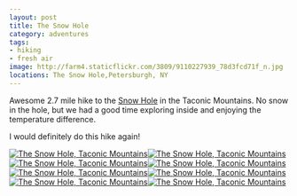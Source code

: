 ```yaml
---
layout: post
title: The Snow Hole
category: adventures
tags: 
- hiking
- fresh air
image: http://farm4.staticflickr.com/3809/9110227939_78d3fcd71f_n.jpg
locations: The Snow Hole,Petersburgh, NY
---
```


Awesome 2.7 mile hike to the [Snow Hole](http://www.taconichiking.com/snow-hole.php) in the Taconic Mountains. No snow in the hole, but we had a good time exploring inside and enjoying the temperature difference. 

I would definitely do this hike again!

<a href="http://www.flickr.com/photos/91218249@N05/9112439356/" title="The Snow Hole, Taconic Mountains by katydecorah, on Flickr"><img src="http://farm3.staticflickr.com/2847/9112439356_2b17f4c175_n.jpg" class="img-thirds" alt="The Snow Hole, Taconic Mountains"></a><a href="http://www.flickr.com/photos/91218249@N05/9123297196/" title="The Snow Hole, Taconic Mountains by katydecorah, on Flickr"><img src="http://farm4.staticflickr.com/3784/9123297196_d576487aff_n.jpg" class="img-thirds" alt="The Snow Hole, Taconic Mountains"></a><a href="http://www.flickr.com/photos/91218249@N05/9110227939/" title="The Snow Hole, Taconic Mountains by katydecorah, on Flickr"><img src="http://farm4.staticflickr.com/3809/9110227939_78d3fcd71f_n.jpg" class="img-thirds" alt="The Snow Hole, Taconic Mountains"></a><a href="http://www.flickr.com/photos/91218249@N05/9112447606/" title="The Snow Hole, Taconic Mountains by katydecorah, on Flickr"><img src="http://farm8.staticflickr.com/7318/9112447606_ee95631a58_n.jpg" class="img-thirds" alt="The Snow Hole, Taconic Mountains"></a><a href="http://www.flickr.com/photos/91218249@N05/9112445036/" title="The Snow Hole, Taconic Mountains by katydecorah, on Flickr"><img src="http://farm6.staticflickr.com/5529/9112445036_0553679a01_n.jpg" class="img-thirds" alt="The Snow Hole, Taconic Mountains"></a><a href="http://www.flickr.com/photos/91218249@N05/9110208737/" title="The Snow Hole, Taconic Mountains by katydecorah, on Flickr"><img src="http://farm8.staticflickr.com/7341/9110208737_1eac0093b2_n.jpg" class="img-thirds" alt="The Snow Hole, Taconic Mountains"></a><a href="http://www.flickr.com/photos/91218249@N05/9110207939/" title="The Snow Hole, Taconic Mountains by katydecorah, on Flickr"><img src="http://farm6.staticflickr.com/5340/9110207939_aa60f41ace_n.jpg" class="img-half" alt="The Snow Hole, Taconic Mountains"></a><a href="http://www.flickr.com/photos/91218249@N05/9112436516/" title="The Snow Hole, Taconic Mountains by katydecorah, on Flickr"><img src="http://farm4.staticflickr.com/3685/9112436516_f2884aa59c_n.jpg" class="img-half" alt="The Snow Hole, Taconic Mountains"></a>
